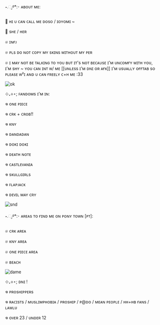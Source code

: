 
⋆.ೃ࿔*:･ ᴀʙᴏᴜᴛ ᴍᴇ:

🪼 ʜɪ ᴜ ᴄᴀɴ ᴄᴀʟʟ ᴍᴇ ᴅᴏsᴏ / ɪᴏʏᴏᴍɪ ~

🪼 sʜᴇ / ʜᴇʀ

𔓘 ɪɴғᴊ

𔓘 ᴘʟs ᴅᴏ ɴᴏᴛ ᴄᴏᴘʏ ᴍʏ sᴋɪɴs ᴡɪᴛʜᴏᴜᴛ ᴍʏ ᴘᴇʀ

𔓘 ɪ ᴍᴀʏ ɴᴏᴛ ʙᴇ ᴛᴀʟᴋɪɴɢ ᴛᴏ ʏᴏᴜ ʙᴜᴛ ɪᴛ's ɴᴏᴛ ʙᴇᴄᴀᴜsᴇ ɪ'ᴍ ᴜɴᴄᴏᴍғʏ ᴡɪᴛʜ ʏᴏᴜ, ɪ'ᴍ sʜʏ ~ ʏᴏᴜ ᴄᴀɴ ɪɴᴛ ᴡ/ ᴍᴇ [[ᴜɴʟᴇss ɪ'ᴍ ᴅɴɪ ᴏʀ ᴀғᴋ]] ɪ'ᴍ ᴜsᴜᴀʟʟʏ ᴏғғᴛᴀʙ sᴏ ᴘʟᴇᴀsᴇ ᴡ²ɪ ᴀɴᴅ ᴜ ᴄᴀɴ ғʀᴇᴇʟʏ ᴄ+ʜ ᴍᴇ :33

![ok](https://github.com/user-attachments/assets/4a1ff8bf-06a6-458d-9348-2caf146bf0d9)

⊹₊⟡⋆; ꜰᴀɴᴅᴏᴍs ɪ'ᴍ ɪɴ:

𖦹 ᴏɴᴇ ᴘɪᴇᴄᴇ

𖦹 ᴄʀᴋ + ᴄʀᴏʙ!!

𖦹 ᴋɴʏ

𖦹 ᴅᴀɴᴅᴀᴅᴀɴ

𖦹 ᴅᴏᴋɪ ᴅᴏᴋɪ

𖦹 ᴅᴇᴀᴛʜ ɴᴏᴛᴇ

𖦹 ᴄᴀsᴛʟᴇᴠᴀɴɪᴀ

𖦹 sᴋᴜʟʟɢɪʀʟs

𖦹 ꜰʟᴀᴘᴊᴀᴄᴋ 

𖦹 ᴅᴇᴠɪʟ ᴍᴀʏ ᴄʀʏ 

![snd](https://github.com/user-attachments/assets/b396e6ed-2008-4460-9ebc-f92a32b90bae)

⋆.ೃ࿔*:･ ᴀʀᴇᴀs ᴛᴏ ғɪɴᴅ ᴍᴇ ᴏɴ ᴘᴏɴʏ ᴛᴏᴡɴ [ᴘᴛ]:

𔓘 ᴄʀᴋ ᴀʀᴇᴀ

𔓘 ᴋɴʏ ᴀʀᴇᴀ

𔓘 ᴏɴᴇ ᴘɪᴇᴄᴇ ᴀʀᴇᴀ

𔓘 ʙᴇᴀᴄʜ

![dame](https://github.com/user-attachments/assets/7f7be78a-a309-4da9-af34-c63c4df72c65)


⊹₊⟡⋆; ᴅɴɪ !

𖦹 ᴘʀᴏsʜɪᴘᴘᴇʀs

𖦹 ʀᴀᴄɪsᴛs / ᴍᴜsʟɪᴍᴘʜᴏʙɪᴀ / ᴘʀᴏsʜɪᴘ / ᴘ@ᴅᴏ / ᴍᴇᴀɴ ᴘᴇᴏᴘʟᴇ / ʜʜ+ʜʙ ғᴀɴs / ʟᴀᴡʟᴜ

𖦹 ᴏᴠᴇʀ 23 / ᴜɴᴅᴇʀ 12



